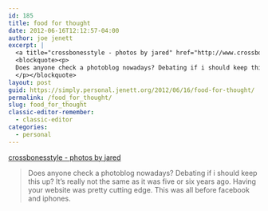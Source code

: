 ```yaml
---
id: 185
title: food for thought
date: 2012-06-16T12:12:57-04:00
author: joe jenett
excerpt: |
  <a title="crossbonesstyle - photos by jared" href="http://www.crossbonesstyle.com/archive/515.htm">crossbonesstyle - photos by jared</a>
  <blockquote><p>
  Does anyone check a photoblog nowadays? Debating if i should keep this up? It's really not the same as it was five or six years ago. Having your website was pretty cutting edge. This was all before facebook and iphones.
  </p></blockquote>
layout: post
guid: https://simply.personal.jenett.org/2012/06/16/food-for-thought/
permalink: /food_for_thought/
slug: food_for_thought
classic-editor-remember:
  - classic-editor
categories:
  - personal
---
```

[crossbonesstyle - photos by jared](http://www.crossbonesstyle.com/archive/515.htm "crossbonesstyle - photos by jared")

> Does anyone check a photoblog nowadays? Debating if i should keep this up? It’s really not the same as it was five or six years ago. Having your website was pretty cutting edge. This was all before facebook and iphones.